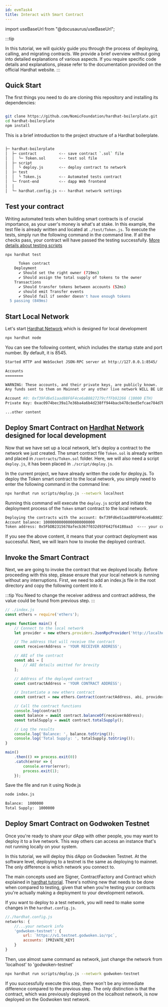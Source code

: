 ```yaml
---
id: evmTask4
title: Interact with Smart Contract
---
```

import useBaseUrl from "@docusaurus/useBaseUrl";

:::tip

In this tutorial, we will quickly guide you through the process of deploying, calling, and migrating contracts. We provide a brief overview without going into detailed explanations of various aspects. If you require specific code details and explanations, please refer to the documentation provided on the official Hardhat website.
:::

## Quick Start

The first things you need to do are cloning this repository and installing its dependencies:

```bash

git clone https://github.com/NomicFoundation/hardhat-boilerplate.git
cd hardhat-boilerplate
npm install

```

This is a brief introduction to the project structure of a Hardhat boilerplate.

```bash

├─ hardhat-boilerplate
│  ├─ contract          <-- save contract `.sol` file
│  │  └─ Token.sol      <-- test sol file
│  ├─ script
│  │  └ deploy.js       <-- deploy contract to network
│  ├─ test
│  │  └ Token.js        <-- Automated tests contract
│  └─ front-end         <-- dapp Web frontend
│  │
│  └─ hardhat.config.js <-- hardhat network settings
```

## Test your contract
Writing automated tests when building smart contracts is of crucial importance, as your user's money is what's at stake. In this example, the test file is already written and located at `./test/Token.js`. To execute the tests, simply run the following command in the command line. If all the checks pass, your contract will have passed the testing successfully. [More details about testing scripts](https://hardhat.org/tutorial/testing-contracts)
```bash
npx hardhat test

      Token contract
    Deployment
      ✔ Should set the right owner (719ms)
      ✔ Should assign the total supply of tokens to the owner
    Transactions
      ✔ Should transfer tokens between accounts (52ms)
      ✔ should emit Transfer events
      ✔ Should fail if sender doesn't have enough tokens
  5 passing (849ms)
```


## Start Local Network
Let's start [Hardhat Network](https://hardhat.org/hardhat-network/docs/overview#hardhat-network) which is designed for local development

```bash
npx hardhat node
```
You can see the following content, which includes the startup state and port number. By default, it is 8545.
```bash
Started HTTP and WebSocket JSON-RPC server at http://127.0.0.1:8545/

Accounts
========

WARNING: These accounts, and their private keys, are publicly known.
Any funds sent to them on Mainnet or any other live network WILL BE LOST.

Account #0: 0xf39Fd6e51aad88F6F4ce6aB8827279cffFb92266 (10000 ETH)
Private Key: 0xac0974bec39a17e36ba4a6b4d238ff944bacb478cbed5efcae784d7bf4f2ff80

...other content
```

## Deploy Smart Contract on [Hardhat Network](https://hardhat.org/hardhat-network/docs/overview#hardhat-network) designed for local development
Now that we have set up a local network, let's deploy a contract to the network we just created. The smart contract file `Token.sol` is already written and placed in `/contracts/Token.sol` folder. Here, we will also need a script `deploy.js`, it has been placed in `./script/deploy.js`.

In the current project, we have already written the code for deploy.js. To deploy the Token smart contract to the local network, you simply need to enter the following command in the command line:
```bash
npx hardhat run scripts/deploy.js --network localhost
```
Running this command will execute the `deploy.js` script and initiate the deployment process of the `Token` smart contract to the local network.
```bash
Deploying the contracts with the account: 0xf39Fd6e51aad88F6F4ce6aB8827279cffFb92266  <-- receive address for next step
Account balance: 10000000000000000000000
Token address: 0x5FbDB2315678afecb367f032d93F642f64180aa3  <--- your contract address
```

If you see the above content, it means that your contract deployment was successful. Next, we will learn how to invoke the deployed contract.

## Invoke the Smart Contract

Next, we are going to invoke the contract that we deployed locally. Before proceeding with this step, please ensure that your local network is running without any interruptions. First, we need to add an index.js file in the root directory and copy the following content into it.

:::tip
You Need to change the receiver address and contract address, the value could be found from previous step.
:::

```javascript
// ./index.js
const ethers = require('ethers');

async function main() {
    // Connect to the local network
    let provider = new ethers.providers.JsonRpcProvider('http://localhost:8545');

    // The address that will receive the contract
    const receiverAddress = 'YOUR RECEIVER ADDRESS';

    // ABI of the contract
    const abi = [
        // ABI details omitted for brevity
    ];

    // Address of the deployed contract
    const contractAddress = 'YOUR CONTRACT ADDRESS';

    // Instantiate a new ethers contract
    const contract = new ethers.Contract(contractAddress, abi, provider.getSigner());

    // Call the contract functions
    console.log(contract)
    const balance = await contract.balanceOf(receiverAddress);
    const totalSupply = await contract.totalSupply();

    // Log the results
    console.log('Balance: ', balance.toString());
    console.log('Total Supply: ', totalSupply.toString());
}

main()
    .then(() => process.exit(0))
    .catch(error => {
        console.error(error);
        process.exit(1);
    });
```
Save the file and run it using Node.js
```bash
node index.js

Balance:  1000000
Total Supply:  1000000
```


## Deploy Smart Contract on Godwoken Testnet

Once you're ready to share your dApp with other people, you may want to deploy it to a live network. This way others can access an instance that's not running locally on your system.

In this tutorial, we will deploy this dApp on Godwoken Testnet. At the software level, deploying to a testnet is the same as deploying to mainnet. The only difference is which network you connect to.

The main concepts used are Signer, ContractFactory and Contract which explained in [hardhat tutorial](https://hardhat.org/tutorial/testing-contracts). There's nothing new that needs to be done when compared to testing, given that when you're testing your contracts you're actually making a deployment to your development network.

If you want to deploy to a test network, you will need to make some changes in the `hardhat.config.js`.

```javascript
//./hardhat.config.js
networks: {
    //...your network info
    'godwoken-testnet': {
        url: `https://v1.testnet.godwoken.io/rpc`,
        accounts: [PRIVATE_KEY]
    }
}
```

Then, use almost same command as network, just change the network from 'localhost' to 'godwoken-testnet'
```bash
npx hardhat run scripts/deploy.js --network godwoken-testnet
```

If you successfully execute this step, there won't be any immediate difference compared to the previous step. The only distinction is that the contract, which was previously deployed on the localhost network, is now deployed on the Godwoken test network.





